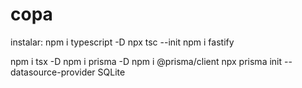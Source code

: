 # copa
instalar:
npm i typescript -D
npx tsc --init
npm i fastify
<!-- npx tsc -->
npm i tsx -D
npm i prisma -D
npm i @prisma/client
npx prisma init --datasource-provider SQLite 